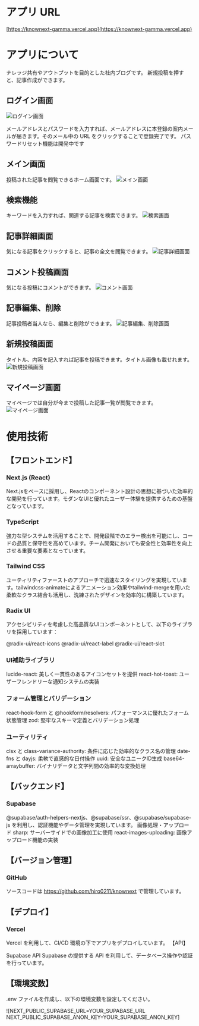 # アプリ URL

[https://knownext-gamma.vercel.app](https://knownext-gamma.vercel.app)

# アプリについて

ナレッジ共有やアウトプットを目的とした社内ブログです。
新規投稿を押すと、記事作成ができます。

## ログイン画面

![ログイン画面](./public/knownextLogin.png)

メールアドレスとパスワードを入力すれば、メールアドレスに本登録の案内メールが届きます。そのメール中の URL をクリックすることで登録完了です。
パスワードリセット機能は開発中です

## メイン画面

投稿された記事を閲覧できるホーム画面です。
![メイン画面](./public/KnownextPostList.png)

## 検索機能

キーワードを入力すれば、関連する記事を検索できます。
![検索画面](./public/KnowNextSearchForm.png)

## 記事詳細画面

気になる記事をクリックすると、記事の全文を閲覧できます。
![記事詳細画面](./public/KnowNextPostDetail.png)

## コメント投稿画面

気になる投稿にコメントができます。
![コメント画面](./public/KnowNextCommentSection.png)

## 記事編集、削除

記事投稿者当人なら、編集と削除ができます。
![記事編集、削除画面](./public/KnowNext%20Edit&Delete.png)

## 新規投稿画面

タイトル、内容を記入すれば記事を投稿できます。タイトル画像も載せれます。
![新規投稿画面](./public/KnowNextNew.png)

## マイページ画面

マイページでは自分が今まで投稿した記事一覧が閲覧できます。
![マイページ画面](./public/KnowNextMyPage.png)

# 使用技術

## 【フロントエンド】

### Next.js (React)
Next.jsをベースに採用し、Reactのコンポーネント設計の思想に基づいた効率的な開発を行っています。モダンなUIと優れたユーザー体験を提供するための基盤となっています。
### TypeScript
強力な型システムを活用することで、開発段階でのエラー検出を可能にし、コードの品質と保守性を高めています。チーム開発においても安全性と効率性を向上させる重要な要素となっています。

### Tailwind CSS
ユーティリティファーストのアプローチで迅速なスタイリングを実現しています。tailwindcss-animateによるアニメーション効果やtailwind-mergeを用いた柔軟なクラス結合も活用し、洗練されたデザインを効率的に構築しています。
### Radix UI
アクセシビリティを考慮した高品質なUIコンポーネントとして、以下のライブラリを採用しています：

@radix-ui/react-icons
@radix-ui/react-label
@radix-ui/react-slot

### UI補助ライブラリ

lucide-react: 美しく一貫性のあるアイコンセットを提供
react-hot-toast: ユーザーフレンドリーな通知システムの実装

### フォーム管理とバリデーション

react-hook-form と @hookform/resolvers: パフォーマンスに優れたフォーム状態管理
zod: 堅牢なスキーマ定義とバリデーション処理

### ユーティリティ

clsx と class-variance-authority: 条件に応じた効率的なクラス名の管理
date-fns と dayjs: 柔軟で直感的な日付操作
uuid: 安全なユニークID生成
base64-arraybuffer: バイナリデータと文字列間の効率的な変換処理

## 【バックエンド】

### Supabase
@supabase/auth-helpers-nextjs、@supabase/ssr、@supabase/supabase-js を利用し、認証機能やデータ管理を実現しています。
画像処理・アップロード
sharp: サーバーサイドでの画像加工に使用
react-images-uploading: 画像アップロード機能の実装

## 【バージョン管理】

### GitHub
ソースコードは https://github.com/hiro0211/knownext で管理しています。

## 【デプロイ】

### Vercel
Vercel を利用して、CI/CD 環境の下でアプリをデプロイしています。
【API】

Supabase API
Supabase の提供する API を利用して、データベース操作や認証を行っています。

## 【環境変数】

.env ファイルを作成し、以下の環境変数を設定してください。

![NEXT_PUBLIC_SUPABASE_URL=YOUR_SUPABASE_URL
NEXT_PUBLIC_SUPABASE_ANON_KEY=YOUR_SUPABASE_ANON_KEY]
